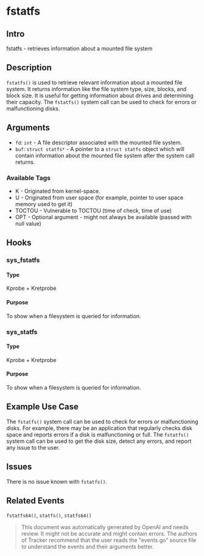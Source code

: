 
# fstatfs

## Intro
fstatfs - retrieves information about a mounted file system

## Description
`fstatfs()` is used to retrieve relevant information about a mounted file system. It returns information like the file system type, size, blocks, and block size. It is useful for getting information about drives and determining their capacity. The `fstatfs()` system call can be used to check for errors or malfunctioning disks.

## Arguments
* `fd`: `int` - A file descriptor associated with the mounted file system.
* `buf`: `struct statfs*` - A pointer to a `struct statfs` object which will contain information about the mounted file system after the system call returns.

### Available Tags
* K - Originated from kernel-space.
* U - Originated from user space (for example, pointer to user space memory used to get it)
* TOCTOU - Vulnerable to TOCTOU (time of check, time of use)
* OPT - Optional argument - might not always be available (passed with null value)

## Hooks
### sys_fstatfs
#### Type
Kprobe + Kretprobe
#### Purpose
To show when a filesystem is queried for information.

### sys_statfs
#### Type
Kprobe + Kretprobe
#### Purpose
To show when a filesystem is queried for information.

## Example Use Case
The `fstatfs()` system call can be used to check for errors or malfunctioning disks. For example, there may be an application that regularly checks disk space and reports errors if a disk is malfunctioning or full. The `fstatfs()` system call can be used to get the disk size, detect any errors, and report any issue to the user.

## Issues
There is no issue known with `fstatfs()`.

## Related Events
`fstatfs64()`, `statfs()`, `statfs64()`

> This document was automatically generated by OpenAI and needs review. It might
> not be accurate and might contain errors. The authors of Tracker recommend that
> the user reads the "events.go" source file to understand the events and their
> arguments better.
